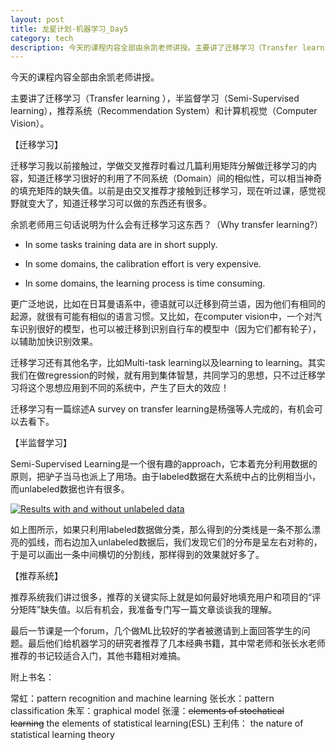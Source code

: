 ```yaml
---
layout: post
title: 龙星计划·机器学习_Day5
category: tech
description: 今天的课程内容全部由余凯老师讲授。主要讲了迁移学习（Transfer learning ），半监督学习（Semi-Supervised learning），推荐系统（Recommendation System）和计算机视觉（Computer Vision）。
---
```

今天的课程内容全部由余凯老师讲授。

主要讲了迁移学习（Transfer learning ），半监督学习（Semi-Supervised learning），推荐系统（Recommendation System）和计算机视觉（Computer Vision）。

【迁移学习】

迁移学习我以前接触过，学做交叉推荐时看过几篇利用矩阵分解做迁移学习的内容，知道迁移学习很好的利用了不同系统（Domain）间的相似性，可以相当神奇的填充矩阵的缺失值。以前是由交叉推荐才接触到迁移学习，现在听过课，感觉视野就变大了，知道迁移学习可以做的东西还有很多。

余凯老师用三句话说明为什么会有迁移学习这东西？（Why transfer learning?）



	
  * In some tasks training data are in short supply.

	
  * In some domains, the calibration effort is very expensive.

	
  * In some domains, the learning process is time consuming.


更广泛地说，比如在日耳曼语系中，德语就可以迁移到荷兰语，因为他们有相同的起源，就很有可能有相似的语言习惯。又比如，在computer vision中，一个对汽车识别很好的模型，也可以被迁移到识别自行车的模型中（因为它们都有轮子），以辅助加快识别效果。

迁移学习还有其他名字，比如Multi-task learning以及learning to learning。其实我们在做regression的时候，就有用到集体智慧，共同学习的思想，只不过迁移学习将这个思想应用到不同的系统中，产生了巨大的效应！

迁移学习有一篇综述A survey on transfer learning是杨强等人完成的，有机会可以去看下。

【半监督学习】

Semi-Supervised Learning是一个很有趣的approach，它本着充分利用数据的原则，把驴子当马也派上了用场。由于labeled数据在大系统中占的比例相当小，而unlabeled数据也许有很多。

[![Results with and without unlabeled data](http://www.wytk2008.net/wordpress/wp-content/uploads/2012/08/semi.png)](http://www.wytk2008.net/wordpress/wp-content/uploads/2012/08/semi.png)

如上图所示，如果只利用labeled数据做分类，那么得到的分类线是一条不那么漂亮的弧线，而右边加入unlabeled数据后，我们发现它们的分布是呈左右对称的，于是可以画出一条中间横切的分割线，那样得到的效果就好多了。

【推荐系统】

推荐系统我们讲过很多，推荐的关键实际上就是如何最好地填充用户和项目的“评分矩阵”缺失值。以后有机会，我准备专门写一篇文章谈谈我的理解。

最后一节课是一个forum，几个做ML比较好的学者被邀请到上面回答学生的问题。最后他们给机器学习的研究者推荐了几本经典书籍，其中常老师和张长水老师推荐的书记较适合入门，其他书籍相对难搞。

附上书名：

常虹：pattern recognition and machine learning
张长水：pattern classification
朱军：graphical model
张潼：<del>elements of stochatical learning</del> the elements of statistical learning(ESL)
王利伟： the nature of statistical learning theory
